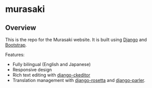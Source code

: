 # murasaki

## Overview

This is the repo for the Murasaki website. It is built using [Django](https://www.djangoproject.com/) and [Bootstrap](https://getbootstrap.com/).

Features:
* Fully bilingual (English and Japanese)
* Responsive design
* Rich text editing with [django-ckeditor](https://django-ckeditor.readthedocs.io/en/latest/)
* Translation management with [django-rosetta](https://django-rosetta.readthedocs.io/en/latest/) and [django-parler](https://django-parler.readthedocs.io/en/latest/).